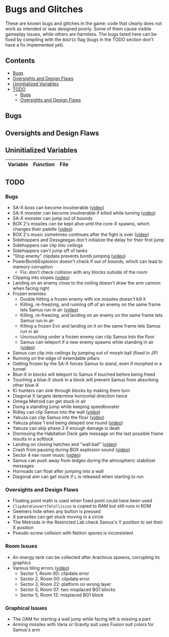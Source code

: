 # Bugs and Glitches
These are known bugs and glitches in the game: code that clearly does not work as intended or was designed poorly. Some of them cause visible gameplay issues, while others are harmless. The bugs listed here can be fixed by compiling with the `BUGFIX` flag (bugs in the TODO section don't have a fix implemented yet). 


## Contents

- [Bugs](#bugs)
- [Oversights and Design Flaws](#oversights-and-design-flaws)
- [Uninitialized Variables](#uninitialized-variables)
- [TODO](#todo)
  - [Bugs](#bugs-1)
  - [Oversights and Design Flaws](#oversights-and-design-flaws-1)


## Bugs


## Oversights and Design Flaws


## Uninitialized Variables

| Variable | Function | File |
|----------|----------|------|


## TODO

### Bugs

- SA-X boss can become invulnerable ([video](https://clips.twitch.tv/WealthyOpenFriseeAllenHuhu-jjY1Gm9_VoWQO928))
- SA-X monster can become invulnerable if killed while turning ([video](https://www.youtube.com/watch?v=2jdfxKUpugE))
- SA-X monster can jump out of bounds
- BOX 2's missiles can be kept alive until the core-X spawns, which changes their palette ([video](https://www.youtube.com/watch?v=_n4L5rAxI7s))
- BOX 2's music sometimes continues after the fight is over ([video](https://clips.twitch.tv/RefinedMushyPidgeonTinyFace-sKOop5aGrK66NnNo))
- Sidehoppers and Dessgeegas don't initialize the delay for their first jump
- Sidehoppers can clip into ceilings
- Sidehoppers can't jump off of tanks
- "Stop enemy" clipdata prevents bomb jumping ([video](https://www.youtube.com/watch?v=0rtuPdS8CFY))
- PowerBombExplosion doesn't check if out of bounds, which can lead to memory corruption
  - Fix: don't check collision with any blocks outside of the room
- Clipping into slopes ([video](https://www.youtube.com/watch?v=OGtZYyUtl8s))
- Landing on an enemy close to the ceiling doesn't draw the arm cannon when facing right
- Frozen enemies
  - Double hitting a frozen enemy with ice missiles doesn't kill it
  - Killing, re-freezing, and running off of an enemy on the same frame lets Samus run in air ([video](https://www.youtube.com/watch?v=mjApFImfno0))
  - Killing, re-freezing, and landing on an enemy on the same frame lets Samus run in air
  - Killing a frozen Evir and landing on it on the same frame lets Samus run in air
  - Uncrouching under a frozen enemy can clip Samus into the floor
  - Samus can teleport if a new enemy spawns while standing in air ([video](https://www.youtube.com/watch?v=wffdvlwJknQ))
- Samus can clip into ceilings by jumping out of morph ball (fixed in JP)
- Running on the edge of extendable pillars
- Getting frozen by the SA-X forces Samus to stand, even if morphed in a tunnel
- Blue-X in blocks will teleport to Samus if touched before being freed
- Touching a blue-X stuck in a block will prevent Samus from absorbing other blue-X
- Ki-hunters can sink through blocks by making them turn
- Diagonal X targets determine horizontal direction twice
- Omega Metroid can get stuck in air
- Doing a standing jump while keeping speedbooster
- Ridley can clip Samus into the wall ([video](https://www.youtube.com/watch?v=g4RWuOPvDCw))
- Yakuza can clip Samus into the floor ([video](https://www.youtube.com/watch?v=lPIJYAXpOr4))
- Yakuza phase 1 end being delayed one round ([video](https://www.twitch.tv/videos/63605160))
- Yakuza can skip phase 2 if enough damage is dealt
- Dismissing the Habitation Deck gate message on the last possible frame results in a softlock
- Landing on closing hatches and "wall ball" ([video](https://www.youtube.com/watch?v=KJHS8bEsmXU))
- Crash from pausing during BOX explosion sound ([video](https://www.youtube.com/watch?v=z41Vk9o-mqo))
- Sector 4 nav room music ([video](https://www.youtube.com/watch?v=Crqrie5hKcs))
- Samus can push away from ledges during the atmospheric stabilizer messages
- Hornoads can float after jumping into a wall
- Diagonal aim can get stuck if `L` is released when starting to run

### Oversights and Design Flaws

- Floating point math is used when fixed point could have been used
- `ClipdataConvertToCollision` is copied to RAM but still runs in ROM
- Geemers hide when any button is pressed
- X parasites can get stuck moving in a circle
- The Metroids in the Restricted Lab check Samus's Y position to set their X position
- Pseudo-screw collision with Nettori spores is inconsistent

### Room Issues
- An energy tank can be collected after Arachnus spawns, corrupting its graphics
- Various tiling errors ([video](https://www.youtube.com/watch?v=QKz8VtmCCrE))
  - Sector 1, Room 0D: clipdata error
  - Sector 2, Room 00: clipdata error
  - Sector 3, Room 22: platform on wrong layer
  - Sector 5, Room 07: two misplaced BG1 blocks
  - Sector 5, Room 12: misplaced BG1 block

### Graphical Issues
- The OAM for starting a wall jump while facing left is missing a part
- Arming missiles with Varia or Gravity suit uses Fusion suit colors for Samus's arm
